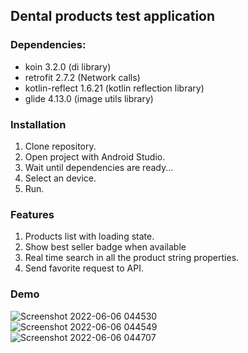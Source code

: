 Dental products test application
---------------------

### Dependencies:
- koin 3.2.0 (di library)
- retrofit 2.7.2 (Network calls)
- kotlin-reflect 1.6.21 (kotlin reflection library)
- glide 4.13.0 (image utils library)

### Installation
1. Clone repository.
2. Open project with Android Studio.
3. Wait until dependencies are ready... 
4. Select an device.
5. Run.

### Features
1. Products list with loading state.
2. Show best seller badge when available
2. Real time search in all the product string properties.
3. Send favorite request to API.

### Demo
![Screenshot 2022-06-06 044530](https://user-images.githubusercontent.com/26776158/172146549-b4e1f884-4728-4e9d-b56b-f02b963fe430.png)
<br>
![Screenshot 2022-06-06 044549](https://user-images.githubusercontent.com/26776158/172146552-e363f96d-7a02-4a1c-9ef2-3bbe2ddb1e33.png)
<br>
![Screenshot 2022-06-06 044707](https://user-images.githubusercontent.com/26776158/172146751-91c4b26b-30c9-4062-9a86-14a4071dfe38.png)

